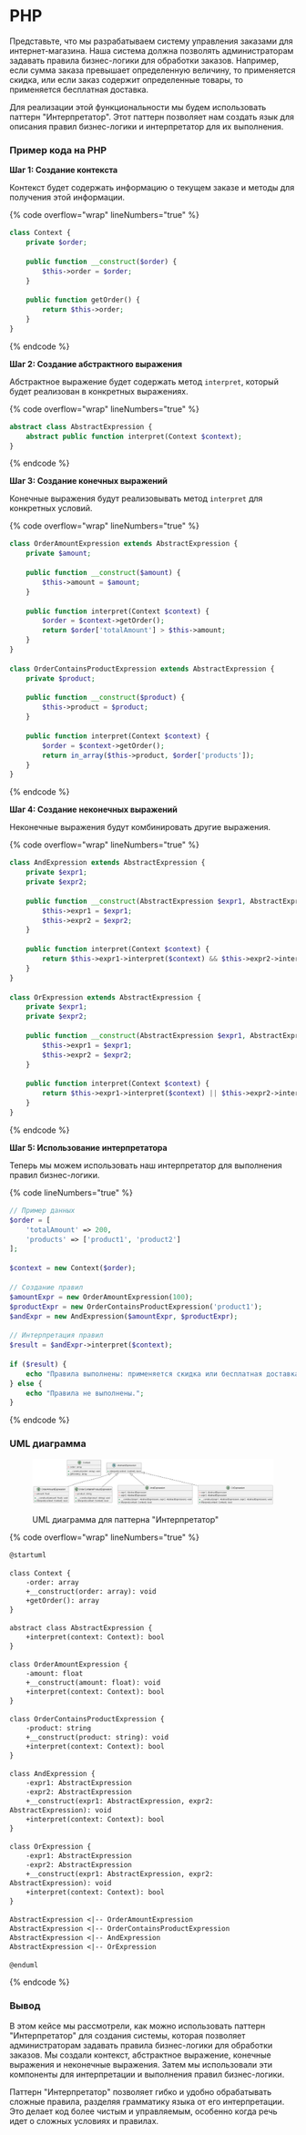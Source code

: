 # PHP

Представьте, что мы разрабатываем систему управления заказами для интернет-магазина. Наша система должна позволять администраторам задавать правила бизнес-логики для обработки заказов. Например, если сумма заказа превышает определенную величину, то применяется скидка, или если заказ содержит определенные товары, то применяется бесплатная доставка.

Для реализации этой функциональности мы будем использовать паттерн "Интерпретатор". Этот паттерн позволяет нам создать язык для описания правил бизнес-логики и интерпретатор для их выполнения.

### Пример кода на PHP

**Шаг 1: Создание контекста**

Контекст будет содержать информацию о текущем заказе и методы для получения этой информации.

{% code overflow="wrap" lineNumbers="true" %}
```php
class Context {
    private $order;

    public function __construct($order) {
        $this->order = $order;
    }

    public function getOrder() {
        return $this->order;
    }
}
```
{% endcode %}

**Шаг 2: Создание абстрактного выражения**

Абстрактное выражение будет содержать метод `interpret`, который будет реализован в конкретных выражениях.

{% code overflow="wrap" lineNumbers="true" %}
```php
abstract class AbstractExpression {
    abstract public function interpret(Context $context);
}
```
{% endcode %}

**Шаг 3: Создание конечных выражений**

Конечные выражения будут реализовывать метод `interpret` для конкретных условий.

{% code overflow="wrap" lineNumbers="true" %}
```php
class OrderAmountExpression extends AbstractExpression {
    private $amount;

    public function __construct($amount) {
        $this->amount = $amount;
    }

    public function interpret(Context $context) {
        $order = $context->getOrder();
        return $order['totalAmount'] > $this->amount;
    }
}

class OrderContainsProductExpression extends AbstractExpression {
    private $product;

    public function __construct($product) {
        $this->product = $product;
    }

    public function interpret(Context $context) {
        $order = $context->getOrder();
        return in_array($this->product, $order['products']);
    }
}
```
{% endcode %}

**Шаг 4: Создание неконечных выражений**

Неконечные выражения будут комбинировать другие выражения.

{% code overflow="wrap" lineNumbers="true" %}
```php
class AndExpression extends AbstractExpression {
    private $expr1;
    private $expr2;

    public function __construct(AbstractExpression $expr1, AbstractExpression $expr2) {
        $this->expr1 = $expr1;
        $this->expr2 = $expr2;
    }

    public function interpret(Context $context) {
        return $this->expr1->interpret($context) && $this->expr2->interpret($context);
    }
}

class OrExpression extends AbstractExpression {
    private $expr1;
    private $expr2;

    public function __construct(AbstractExpression $expr1, AbstractExpression $expr2) {
        $this->expr1 = $expr1;
        $this->expr2 = $expr2;
    }

    public function interpret(Context $context) {
        return $this->expr1->interpret($context) || $this->expr2->interpret($context);
    }
}
```
{% endcode %}

**Шаг 5: Использование интерпретатора**

Теперь мы можем использовать наш интерпретатор для выполнения правил бизнес-логики.

{% code lineNumbers="true" %}
```php
// Пример данных
$order = [
    'totalAmount' => 200,
    'products' => ['product1', 'product2']
];

$context = new Context($order);

// Создание правил
$amountExpr = new OrderAmountExpression(100);
$productExpr = new OrderContainsProductExpression('product1');
$andExpr = new AndExpression($amountExpr, $productExpr);

// Интерпретация правил
$result = $andExpr->interpret($context);

if ($result) {
    echo "Правила выполнены: применяется скидка или бесплатная доставка.";
} else {
    echo "Правила не выполнены.";
}
```
{% endcode %}

### UML диаграмма

<figure><img src="../../../../../.gitbook/assets/image (1) (1) (1).png" alt=""><figcaption><p>UML диаграмма для паттерна "Интерпретатор"</p></figcaption></figure>

{% code overflow="wrap" lineNumbers="true" %}
```plantuml
@startuml

class Context {
    -order: array
    +__construct(order: array): void
    +getOrder(): array
}

abstract class AbstractExpression {
    +interpret(context: Context): bool
}

class OrderAmountExpression {
    -amount: float
    +__construct(amount: float): void
    +interpret(context: Context): bool
}

class OrderContainsProductExpression {
    -product: string
    +__construct(product: string): void
    +interpret(context: Context): bool
}

class AndExpression {
    -expr1: AbstractExpression
    -expr2: AbstractExpression
    +__construct(expr1: AbstractExpression, expr2: AbstractExpression): void
    +interpret(context: Context): bool
}

class OrExpression {
    -expr1: AbstractExpression
    -expr2: AbstractExpression
    +__construct(expr1: AbstractExpression, expr2: AbstractExpression): void
    +interpret(context: Context): bool
}

AbstractExpression <|-- OrderAmountExpression
AbstractExpression <|-- OrderContainsProductExpression
AbstractExpression <|-- AndExpression
AbstractExpression <|-- OrExpression

@enduml
```
{% endcode %}

### Вывод

В этом кейсе мы рассмотрели, как можно использовать паттерн "Интерпретатор" для создания системы, которая позволяет администраторам задавать правила бизнес-логики для обработки заказов. Мы создали контекст, абстрактное выражение, конечные выражения и неконечные выражения. Затем мы использовали эти компоненты для интерпретации и выполнения правил бизнес-логики.

Паттерн "Интерпретатор" позволяет гибко и удобно обрабатывать сложные правила, разделяя грамматику языка от его интерпретации. Это делает код более чистым и управляемым, особенно когда речь идет о сложных условиях и правилах.
